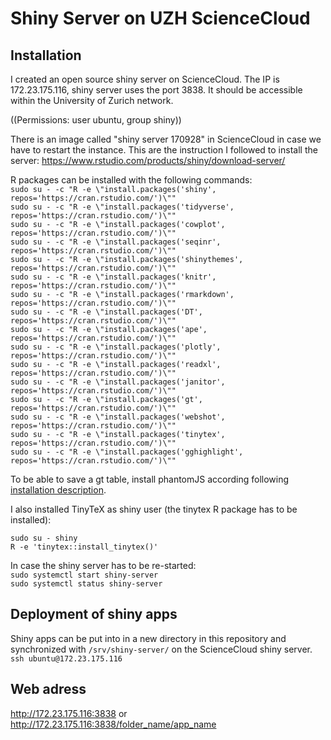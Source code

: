 # Shiny Server on UZH ScienceCloud

## Installation

I created an open source shiny server on ScienceCloud. The IP is 172.23.175.116, shiny server uses the port 3838. It should be accessible within the University of Zurich network.

((Permissions: user ubuntu, group shiny))  

There is an image called "shiny server 170928" in ScienceCloud in case we have to restart the instance. This are the instruction I followed to install the server: https://www.rstudio.com/products/shiny/download-server/

R packages can be installed with the following commands:  
`sudo su - -c "R -e \"install.packages('shiny', repos='https://cran.rstudio.com/')\""`  
`sudo su - -c "R -e \"install.packages('tidyverse', repos='https://cran.rstudio.com/')\""`  
`sudo su - -c "R -e \"install.packages('cowplot', repos='https://cran.rstudio.com/')\""`  
`sudo su - -c "R -e \"install.packages('seqinr', repos='https://cran.rstudio.com/')\""`  
`sudo su - -c "R -e \"install.packages('shinythemes', repos='https://cran.rstudio.com/')\""`  
`sudo su - -c "R -e \"install.packages('knitr', repos='https://cran.rstudio.com/')\""`  
`sudo su - -c "R -e \"install.packages('rmarkdown', repos='https://cran.rstudio.com/')\""`  
`sudo su - -c "R -e \"install.packages('DT', repos='https://cran.rstudio.com/')\""`  
`sudo su - -c "R -e \"install.packages('ape', repos='https://cran.rstudio.com/')\""`  
`sudo su - -c "R -e \"install.packages('plotly', repos='https://cran.rstudio.com/')\""`  
`sudo su - -c "R -e \"install.packages('readxl', repos='https://cran.rstudio.com/')\""`   
`sudo su - -c "R -e \"install.packages('janitor', repos='https://cran.rstudio.com/')\""`  
`sudo su - -c "R -e \"install.packages('gt', repos='https://cran.rstudio.com/')\""`  
`sudo su - -c "R -e \"install.packages('webshot', repos='https://cran.rstudio.com/')\""`  
`sudo su - -c "R -e \"install.packages('tinytex', repos='https://cran.rstudio.com/')\""`  
`sudo su - -c "R -e \"install.packages('gghighlight', repos='https://cran.rstudio.com/')\""`

To be able to save a gt table, install phantomJS according following [installation description](https://gist.github.com/telbiyski/ec56a92d7114b8631c906c18064ce620#file-install-phantomjs-2-1-1-ubuntu).

I also installed TinyTeX as shiny user (the tinytex R package has to be installed):  
```
sudo su - shiny
R -e 'tinytex::install_tinytex()'
```


In case the shiny server has to be re-started:  
`sudo systemctl start shiny-server`  
`sudo systemctl status shiny-server`

## Deployment of shiny apps
Shiny apps can be put into in a new directory in this repository and synchronized with `/srv/shiny-server/` on the ScienceCloud shiny server.  
`ssh ubuntu@172.23.175.116`

## Web adress
http://172.23.175.116:3838 or http://172.23.175.116:3838/folder_name/app_name
